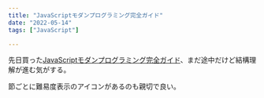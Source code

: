 ```yaml
---
title: "JavaScriptモダンプログラミング完全ガイド"
date: "2022-05-14"
tags: ["JavaScript"]

---
```


先日買った[JavaScriptモダンプログラミング完全ガイド](https://www.amazon.co.jp/gp/product/B08QVCSY1D/)、まだ途中だけど結構理解が進む気がする。

節ごとに難易度表示のアイコンがあるのも親切で良い。

